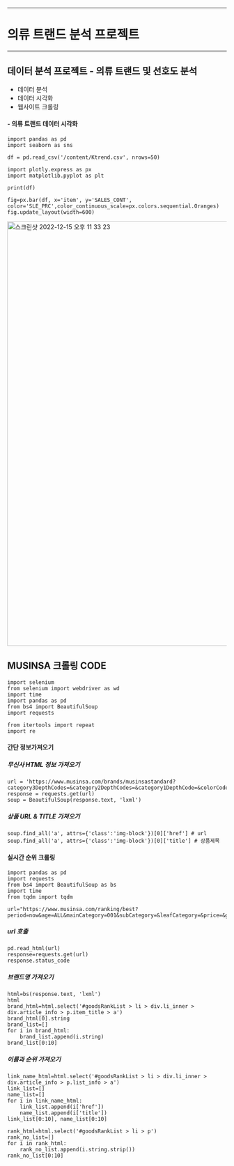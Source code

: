 
------------------------------------------------
# 의류 트랜드 분석 프로젝트 
------------------------------------------------

## 데이터 분석 프로젝트 - 의류 트랜드 및 선호도 분석
- 데이터 분석
- 데이터 시각화
- 웹사이트 크롤링


#### - 의류 트랜드 데이터 시각화 

```
import pandas as pd
import seaborn as sns

df = pd.read_csv('/content/Ktrend.csv', nrows=50)

import plotly.express as px
import matplotlib.pyplot as plt

print(df)

fig=px.bar(df, x='item', y='SALES_CONT', color='SLE_PRC',color_continuous_scale=px.colors.sequential.Oranges) 
fig.update_layout(width=600)
```
<img width="975" alt="스크린샷 2022-12-15 오후 11 33 23" src="https://user-images.githubusercontent.com/90183114/207887559-06d19ba6-e98f-4faa-bec6-fe3b474bd9a7.png">



## MUSINSA 크롤링 CODE 

```
import selenium
from selenium import webdriver as wd
import time
import pandas as pd
from bs4 import BeautifulSoup
import requests

from itertools import repeat
import re
```

#### 간단 정보가져오기
##### 무신사 HTML 정보 가져오기

```
url = 'https://www.musinsa.com/brands/musinsastandard?category3DepthCodes=&category2DepthCodes=&category1DepthCode=&colorCodes=&startPrice=&endPrice=&exclusiveYn=&includeSoldOut=&saleGoods=&timeSale=&includeKeywords=&sortCode=emt_high&tags=&page=1&size=90&listViewType=small&campaignCode=&groupSale=&outletGoods=false&boutiqueGoods='
response = requests.get(url)
soup = BeautifulSoup(response.text, 'lxml')
```

##### 상품 URL & TITLE 가져오기

```
soup.find_all('a', attrs={'class':'img-block'})[0]['href'] # url
soup.find_all('a', attrs={'class':'img-block'})[0]['title'] # 상품제목
```

#### 실시간 순위 크롤링

```
import pandas as pd
import requests
from bs4 import BeautifulSoup as bs
import time
from tqdm import tqdm

url="https://www.musinsa.com/ranking/best?period=now&age=ALL&mainCategory=001&subCategory=&leafCategory=&price=&golf=false&kids=false&newProduct=false&exclusive=false&discount=false&soldOut=false&page=1&viewType=small&priceMin=&priceMax="
```

##### url 호출

```
pd.read_html(url)
response=requests.get(url)
response.status_code
```

##### 브랜드명 가져오기

```
html=bs(response.text, 'lxml')
html
brand_html=html.select('#goodsRankList > li > div.li_inner > div.article_info > p.item_title > a')
brand_html[0].string
brand_list=[]
for i in brand_html:
    brand_list.append(i.string)
brand_list[0:10]
```

##### 이름과 순위 가져오기

```
link_name_html=html.select('#goodsRankList > li > div.li_inner > div.article_info > p.list_info > a')
link_list=[]
name_list=[]
for i in link_name_html:
    link_list.append(i['href'])
    name_list.append(i['title'])
link_list[0:10], name_list[0:10]

rank_html=html.select('#goodsRankList > li > p')
rank_no_list=[]
for i in rank_html:
    rank_no_list.append(i.string.strip())
rank_no_list[0:10]
```
